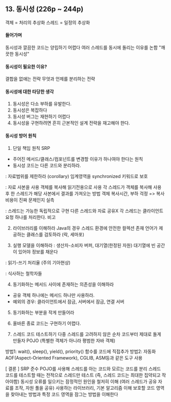 ## 13. 동시성 (226p ~ 244p)

객체 = 처리의 추상화
스레드 = 일정의 추상화

#### 들어가며
동시성과 깔끔한 코드는 양립하기 어렵다
여러 스레드를 동시에 돌리는 이유를 논함
"깨끗한 동시성"

#### 동시성이 필요한 이유?
결합을 없애는 전략
무엇과 언제를 분리하는 전략

#### 동시성에 대한 타당한 생각
1. 동시성은 다소 부하를 유발한다.
2. 동시성은 복잡하다
3. 동시성 버그는 재현하기 어렵다
4. 동시성을 구현하려면 흔히 근본적인 설계 전략을 재고해야 한다.

#### 동시성 방어 원칙
1. 단일 책임 원칙 SRP
- 주어진 메서드/클래스/컴포넌트를 변경할 이유가 하나여야 한다는 원칙
- 동시성 코드는 다른 코드와 분리하라.

: 자료범위를 제한하라 (corollary)
임계영역을 synchronized 키워드로 보호

: 자료 사본을 사용
객체를 복사해 읽기전용으로 사용
각 스레드가 객체를 복사해 사용 후 한 스레드가 해당 사본에서 결과를 가져오는 방법
객체 복사시간, 부하 걱정 => 복사 비용이 진짜 문제인지 실측

: 스레드는 가능한 독립적으로 구현
다른 스레드와 자료 공유X
각 스레드는 클라이언트 요청 하나를 처리한다.
비고

2. 라이브러리를 이해하라
Java의 경우 스레드 환경에 안전한 컬렉션 존재
언어가 제공하는 클래스를 검토하라 (락, 세마포)

3. 실행 모델을 이해하라
: 생산자-소비자
버퍼, 대기열(한정된 자원)
대기열에 빈 공간이 있어야 정보를 채운다

: 읽기-쓰기
처리율 (주의 기아현상)

: 식사하는 철학자들

4. 동기화하는 메서드 사이에 존재하는 의존성을 이해하라
- 공유 객체 하나에는 메서드 하나만 사용하라.
- 예외의 경우: 클라이언트에서 잠금, 서버에서 잠금, 연결 서버

5. 동기화하는 부분을 작게 만들어라

6. 올바른 종료 코드는 구현하기 어렵다.

7. 스레드 코드 테스트하기
다중 스레드를 고려하지 않은 순차 코드부터 제대로 돌게 만들자
POJO (특별한 객체가 아니라 평범한 자바 객체)

방법1: wait(), sleep(), yield(), priority() 함수를 코드에 직접추가
방법2: 자동화
AOF(Aspect-Oriented Framework), CGLIB, ASM등과 같은 도구 사용

[ 결론 ]
SRP 준수
POJO를 사용해 스레드를 아는 코드와 모르는 코드를 분리
스레드 코드를 테스트할 때는 전적으로 스레드만 테스트 (즉, 스레드 코드는 최대한 집약되고 작아야함)
동시성 오류를 일으키는 잠정적인 원인을 철저히 이해 (여러 스레드가 공유 자료를 조작, 자원 풀을 공유)
사용하는 라이브러리, 기본 알고리즘 이해
보호할 코드 영역을 찾아내는 방법과 특정 코드 영역을 잠그는 방법을 이해한다
